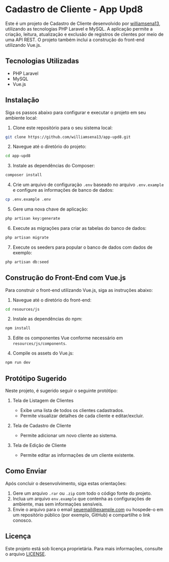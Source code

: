 # Cadastro de Cliente - App Upd8

Este é um projeto de Cadastro de Cliente desenvolvido por [williamsena13](https://github.com/williamsena13), utilizando as tecnologias PHP Laravel e MySQL. A aplicação permite a criação, leitura, atualização e exclusão de registros de clientes por meio de uma API REST. O projeto também inclui a construção do front-end utilizando Vue.js.

## Tecnologias Utilizadas

- PHP Laravel
- MySQL
- Vue.js

## Instalação

Siga os passos abaixo para configurar e executar o projeto em seu ambiente local:

1. Clone este repositório para o seu sistema local:

```bash
git clone https://github.com/williamsena13/app-upd8.git
```

2. Navegue até o diretório do projeto:

```bash
cd app-upd8
```

3. Instale as dependências do Composer:

```bash
composer install
```

4. Crie um arquivo de configuração `.env` baseado no arquivo `.env.example` e configure as informações de banco de dados:

```bash
cp .env.example .env
```

5. Gere uma nova chave de aplicação:

```bash
php artisan key:generate
```

6. Execute as migrações para criar as tabelas do banco de dados:

```bash
php artisan migrate
```

7. Execute os seeders para popular o banco de dados com dados de exemplo:

```bash
php artisan db:seed
```

## Construção do Front-End com Vue.js

Para construir o front-end utilizando Vue.js, siga as instruções abaixo:

1. Navegue até o diretório do front-end:

```bash
cd resources/js
```

2. Instale as dependências do npm:

```bash
npm install
```

3. Edite os componentes Vue conforme necessário em `resources/js/components`.

4. Compile os assets do Vue.js:

```bash
npm run dev
```

## Protótipo Sugerido

Neste projeto, é sugerido seguir o seguinte protótipo:

1. Tela de Listagem de Clientes
   - Exibe uma lista de todos os clientes cadastrados.
   - Permite visualizar detalhes de cada cliente e editar/excluir.

2. Tela de Cadastro de Cliente
   - Permite adicionar um novo cliente ao sistema.

3. Tela de Edição de Cliente
   - Permite editar as informações de um cliente existente.

## Como Enviar

Após concluir o desenvolvimento, siga estas orientações:

1. Gere um arquivo `.rar` ou `.zip` com todo o código fonte do projeto.
2. Inclua um arquivo `env.example` que contenha as configurações de ambiente, mas sem informações sensíveis.
3. Envie o arquivo para o email [seuemail@example.com](mailto:seuemail@example.com) ou hospede-o em um repositório público (por exemplo, GitHub) e compartilhe o link conosco.

## Licença

Este projeto está sob licença proprietária. Para mais informações, consulte o arquivo [LICENSE](LICENSE).
